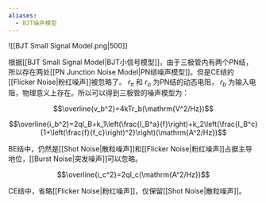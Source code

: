 ```yaml
---
aliases:
  - BJT噪声模型
---
```

![[BJT Small Signal Model.png|500]]

根据[[BJT Small Signal Model|BJT小信号模型]]，由于三极管内有两个PN结，所以存在两处[[PN Junction Noise Model|PN结噪声模型]]。但是CE结的[[Flicker Noise|粉红噪声]]被忽略了。 $r_{\pi}$ 和 $r_o$ 为PN结的动态电阻， $r_b$ 为输入电阻，物理意义上存在。所以可以得到三极管的噪声模型为：

$$\overline{v_b^2}=4kTr_b(\mathrm{V^2/Hz})$$

$$\overline{i_b^2}=2qI_B+k_1\left(\frac{I_B^a}{f}\right)+k_2\left(\frac{I_B^c}{1+\left(\frac{f}{f_c}\right)^2}\right)(\mathrm{A^2/Hz})$$

BE结中，仍然是[[Shot Noise|散粒噪声]]和[[Flicker Noise|粉红噪声]]占据主导地位，[[Burst Noise|突发噪声]]可以忽略。

$$\overline{i_c^2}=2qI_c(\mathrm{A^2/Hz})$$

CE结中，省略[[Flicker Noise|粉红噪声]]，仅保留[[Shot Noise|散粒噪声]]。